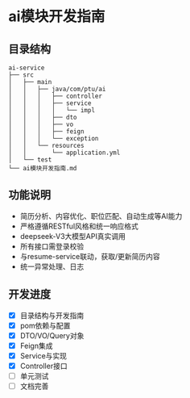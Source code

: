 # ai模块开发指南

## 目录结构

```
ai-service
├── src
│   ├── main
│   │   ├── java/com/ptu/ai
│   │   │   ├── controller
│   │   │   ├── service
│   │   │   │   └── impl
│   │   │   ├── dto
│   │   │   ├── vo
│   │   │   ├── feign
│   │   │   └── exception
│   │   └── resources
│   │       └── application.yml
│   └── test
└── ai模块开发指南.md
```

## 功能说明
- 简历分析、内容优化、职位匹配、自动生成等AI能力
- 严格遵循RESTful风格和统一响应格式
- deepseek-V3大模型API真实调用
- 所有接口需登录校验
- 与resume-service联动，获取/更新简历内容
- 统一异常处理、日志

## 开发进度
- [x] 目录结构与开发指南
- [x] pom依赖与配置
- [x] DTO/VO/Query对象
- [x] Feign集成
- [x] Service与实现
- [x] Controller接口
- [ ] 单元测试
- [ ] 文档完善 